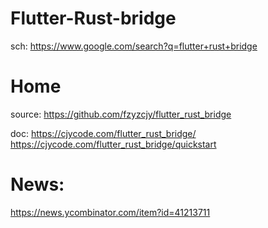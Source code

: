 # Flutter-Rust-bridge
sch: https://www.google.com/search?q=flutter+rust+bridge

# Home
source: https://github.com/fzyzcjy/flutter_rust_bridge

doc: 
https://cjycode.com/flutter_rust_bridge/
https://cjycode.com/flutter_rust_bridge/quickstart

# News:
https://news.ycombinator.com/item?id=41213711
